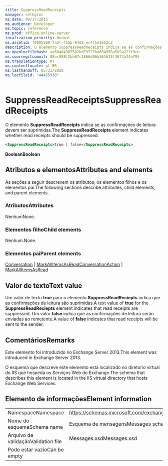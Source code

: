 ```yaml
---
title: SuppressReadReceipts
manager: sethgros
ms.date: 09/17/2015
ms.audience: Developer
ms.topic: reference
ms.prod: office-online-server
localization_priority: Normal
ms.assetid: f0805560-7a2f-455b-94d2-ec4f1e3652c3
description: O elemento SuppressReadReceipts indica se as confirmações de leitura devem ser suprimidas.
ms.openlocfilehash: aa604d4907582bd73727ba664958a589a222f9cb
ms.sourcegitcommit: 88ec988f2bb67c1866d06b361615f3674a24e795
ms.translationtype: MT
ms.contentlocale: pt-BR
ms.lasthandoff: 05/31/2020
ms.locfileid: "44455930"
---
```

# <a name="suppressreadreceipts"></a><span data-ttu-id="5425a-103">SuppressReadReceipts</span><span class="sxs-lookup"><span data-stu-id="5425a-103">SuppressReadReceipts</span></span>

<span data-ttu-id="5425a-104">O elemento **SuppressReadReceipts** indica se as confirmações de leitura devem ser suprimidas.</span><span class="sxs-lookup"><span data-stu-id="5425a-104">The **SuppressReadReceipts** element indicates whether read receipts should be suppressed.</span></span> 
  
```XML
<SuppressReadReceipts>true | false</SuppressReadReceipts>
```

 <span data-ttu-id="5425a-105">**Boolean**</span><span class="sxs-lookup"><span data-stu-id="5425a-105">**Boolean**</span></span>
## <a name="attributes-and-elements"></a><span data-ttu-id="5425a-106">Atributos e elementos</span><span class="sxs-lookup"><span data-stu-id="5425a-106">Attributes and elements</span></span>

<span data-ttu-id="5425a-107">As seções a seguir descrevem os atributos, os elementos filhos e os elementos pai.</span><span class="sxs-lookup"><span data-stu-id="5425a-107">The following sections describe attributes, child elements, and parent elements.</span></span>
  
### <a name="attributes"></a><span data-ttu-id="5425a-108">Atributos</span><span class="sxs-lookup"><span data-stu-id="5425a-108">Attributes</span></span>

<span data-ttu-id="5425a-109">Nenhum</span><span class="sxs-lookup"><span data-stu-id="5425a-109">None.</span></span>
  
### <a name="child-elements"></a><span data-ttu-id="5425a-110">Elementos filho</span><span class="sxs-lookup"><span data-stu-id="5425a-110">Child elements</span></span>

<span data-ttu-id="5425a-111">Nenhum.</span><span class="sxs-lookup"><span data-stu-id="5425a-111">None.</span></span>
  
### <a name="parent-elements"></a><span data-ttu-id="5425a-112">Elementos pai</span><span class="sxs-lookup"><span data-stu-id="5425a-112">Parent elements</span></span>

<span data-ttu-id="5425a-113">[Conversation](conversationaction.md)  |  [MarkAllItemsAsRead](markallitemsasread.md)</span><span class="sxs-lookup"><span data-stu-id="5425a-113">[ConversationAction](conversationaction.md) | [MarkAllItemsAsRead](markallitemsasread.md)</span></span>
  
## <a name="text-value"></a><span data-ttu-id="5425a-114">Valor de texto</span><span class="sxs-lookup"><span data-stu-id="5425a-114">Text value</span></span>

<span data-ttu-id="5425a-115">Um valor de texto **true** para o elemento **SuppressReadReciepts** indica que as confirmações de leitura são suprimidas.</span><span class="sxs-lookup"><span data-stu-id="5425a-115">A text value of **true** for the **SuppressReadReciepts** element indicates that read receipts are suppressed.</span></span> <span data-ttu-id="5425a-116">Um valor **false** indica que as confirmações de leitura serão enviadas ao remetente.</span><span class="sxs-lookup"><span data-stu-id="5425a-116">A value of **false** indicates that read receipts will be sent to the sender.</span></span> 
  
## <a name="remarks"></a><span data-ttu-id="5425a-117">Comentários</span><span class="sxs-lookup"><span data-stu-id="5425a-117">Remarks</span></span>

<span data-ttu-id="5425a-118">Este elemento foi introduzido no Exchange Server 2013.</span><span class="sxs-lookup"><span data-stu-id="5425a-118">This element was introduced in Exchange Server 2013.</span></span>
  
<span data-ttu-id="5425a-119">O esquema que descreve este elemento está localizado no diretório virtual do IIS que hospeda os Serviços Web do Exchange.</span><span class="sxs-lookup"><span data-stu-id="5425a-119">The schema that describes this element is located in the IIS virtual directory that hosts Exchange Web Services.</span></span>
  
## <a name="element-information"></a><span data-ttu-id="5425a-120">Elemento de informações</span><span class="sxs-lookup"><span data-stu-id="5425a-120">Element information</span></span>

|||
|:-----|:-----|
|<span data-ttu-id="5425a-121">Namespace</span><span class="sxs-lookup"><span data-stu-id="5425a-121">Namespace</span></span>  <br/> |https://schemas.microsoft.com/exchange/services/2006/messages  <br/> |
|<span data-ttu-id="5425a-122">Nome do esquema</span><span class="sxs-lookup"><span data-stu-id="5425a-122">Schema name</span></span>  <br/> |<span data-ttu-id="5425a-123">Esquema de mensagens</span><span class="sxs-lookup"><span data-stu-id="5425a-123">Messages schema</span></span>  <br/> |
|<span data-ttu-id="5425a-124">Arquivo de validação</span><span class="sxs-lookup"><span data-stu-id="5425a-124">Validation file</span></span>  <br/> |<span data-ttu-id="5425a-125">Messages.xsd</span><span class="sxs-lookup"><span data-stu-id="5425a-125">Messages.xsd</span></span>  <br/> |
|<span data-ttu-id="5425a-126">Pode estar vazio</span><span class="sxs-lookup"><span data-stu-id="5425a-126">Can be empty</span></span>  <br/> ||
   

